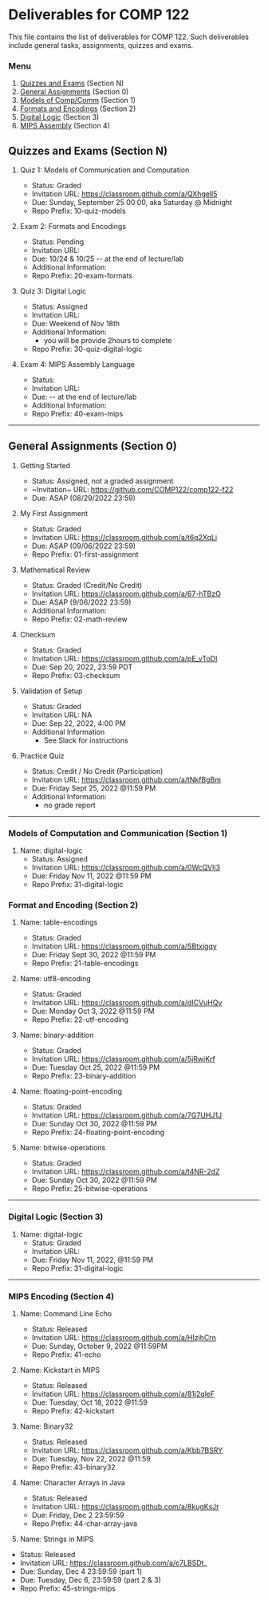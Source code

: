 # Deliverables for COMP 122

This file contains the list of deliverables for COMP 122. Such deliverables include general tasks, assignments, quizzes and exams.

### Menu
1. [Quizzes and Exams](#quizzes) (Section N)
1. [General Assignments](#general) (Section 0)
1. [Models of Comp/Comm](#models) (Section 1)
1. [Formats and Encodings](#formats) (Section 2)
1. [Digital Logic](#digital) (Section 3)
1. [MIPS Assembly](#mips) (Section 4)

<h2 id="quizzes">Quizzes and Exams (Section N)</h2>

1. Quiz 1: Models of Communication and Computation
   - Status: Graded
   - Invitation URL: https://classroom.github.com/a/QXhgell5
   - Due: Sunday, September 25 00:00, aka Saturday @ Midnight
   - Repo Prefix: 10-quiz-models

1. Exam 2: Formats and Encodings
   - Status: Pending
   - Invitation URL:
   - Due:   10/24 & 10/25 -- at the end of lecture/lab
   - Additional Information:
   - Repo Prefix: 20-exam-formats

1. Quiz 3: Digital Logic
   - Status: Assigned
   - Invitation URL: 
   - Due: Weekend of Nov 18th
   - Additional Information:
     - you will be provide 2hours to complete
   - Repo Prefix: 30-quiz-digital-logic

1. Exam 4: MIPS Assembly Language
   - Status:
   - Invitation URL: 
   - Due: -- at the end of lecture/lab
   - Additional Information:
   - Repo Prefix: 40-exam-mips

---
<h2 id="general">General Assignments (Section 0)</h2>

1. Getting Started
   - Status: Assigned, not a graded assignment
   - ~Invitation~ URL: https://github.com/COMP122/comp122-f22
   - Due: ASAP (08/29/2022 23:59)
  
1. My First Assignment
   - Status: Graded
   - Invitation URL: https://classroom.github.com/a/t6q2XqLi
   - Due: ASAP (09/06/2022 23:59)
   - Repo Prefix: 01-first-assignment

1. Mathematical Review
   - Status: Graded (Credit/No Credit)
   - Invitation URL: https://classroom.github.com/a/67-hTBzO
   - Due: ASAP (9/06/2022 23:59)
   - Additional Information:
   - Repo Prefix: 02-math-review

1. Checksum
   - Status: Graded
   - Invitation URL: https://classroom.github.com/a/pE_vToDI
   - Due: Sep 20, 2022, 23:59 PDT
   - Repo Prefix: 03-checksum

1. Validation of Setup
   - Status: Graded
   - Invitation URL: NA
   - Due: Sep 22, 2022, 4:00 PM
   - Additional Information
      - See Slack for instructions

1. Practice Quiz
   - Status: Credit / No Credit (Participation)
   - Invitation URL: https://classroom.github.com/a/tNkfBgBm
   - Due: Friday Sept 25, 2022 @11:59 PM
   - Additional Information:
     - no grade report

---

<h3 id="models">Models of Computation and Communication (Section 1)</h3>


1. Name: digital-logic
   - Status: Assigned
   - Invitation URL: https://classroom.github.com/a/0WcQVIj3
   - Due: Friday Nov 11, 2022 @11:59 PM
   - Repo Prefix: 31-digital-logic


<h3 id="format">Format and Encoding (Section 2)</h3>

1. Name: table-encodings
   - Status: Graded
   - Invitation URL: https://classroom.github.com/a/SBtxigqy
   - Due: Friday Sept 30, 2022 @11:59 PM
   - Repo Prefix: 21-table-encodings

1. Name: utf8-encoding
   - Status: Graded
   - Invitation URL: https://classroom.github.com/a/dICVuHQv
   - Due: Monday Oct 3, 2022 @11:59 PM
   - Repo Prefix: 22-utf-encoding

1. Name: binary-addition
   - Status: Graded
   - Invitation URL: https://classroom.github.com/a/5jRwjKrf
   - Due: Tuesday Oct 25, 2022 @11:59 PM 
   - Repo Prefix: 23-binary-addition

1. Name: floating-point-encoding
   - Status: Graded 
   - Invitation URL: https://classroom.github.com/a/7G7UHJ1J
   - Due: Sunday Oct 30, 2022 @11:59 PM
   - Repo Prefix: 24-floating-point-encoding

1. Name: bitwise-operations
   - Status: Graded
   - Invitation URL: https://classroom.github.com/a/t4NR-2dZ
   - Due: Sunday Oct 30, 2022 @11:59 PM
   - Repo Prefix: 25-bitwise-operations

  
---
<h3 id="digital">Digital Logic (Section 3)</h3>

1. Name: digital-logic
   - Status: Graded
   - Invitation URL: 
   - Due: Friday Nov 11, 2022, @11:59 PM
   - Repo Prefix: 31-digital-logic

---
<h3 id="mips">MIPS Encoding (Section 4)</h3>

1. Name: Command Line Echo
   - Status: Released
   - Invitation URL: https://classroom.github.com/a/HIzjhCrn
   - Due: Sunday, October 9, 2022 @11:59PM
   - Repo Prefix: 41-echo

1. Name: Kickstart in MIPS
   - Status: Released
   - Invitation URL: https://classroom.github.com/a/81i2qleF
   - Due: Tuesday, Oct 18, 2022 @11:59
   - Repo Prefix: 42-kickstart

1. Name: Binary32
   - Status: Released
   - Invitation URL: https://classroom.github.com/a/Kbb7BSRY
   - Due: Tuesday, Nov 22, 2022 @11:59
   - Repo Prefix: 43-binary32

1. Name: Character Arrays in Java
   - Status: Released
   - Invitation URL: https://classroom.github.com/a/8kugKsJr
   - Due: Friday, Dec 2 23:59:59
   - Repo Prefix: 44-char-array-java

 1. Name: Strings in MIPS
   - Status: Released
   - Invitation URL: https://classroom.github.com/a/c7LBSDt_
   - Due: Sunday, Dec 4 23:59:59 (part 1)
   - Due: Tuesday, Dec 6, 23:59:59 (part 2 & 3)
   - Repo Prefix: 45-strings-mips
 
